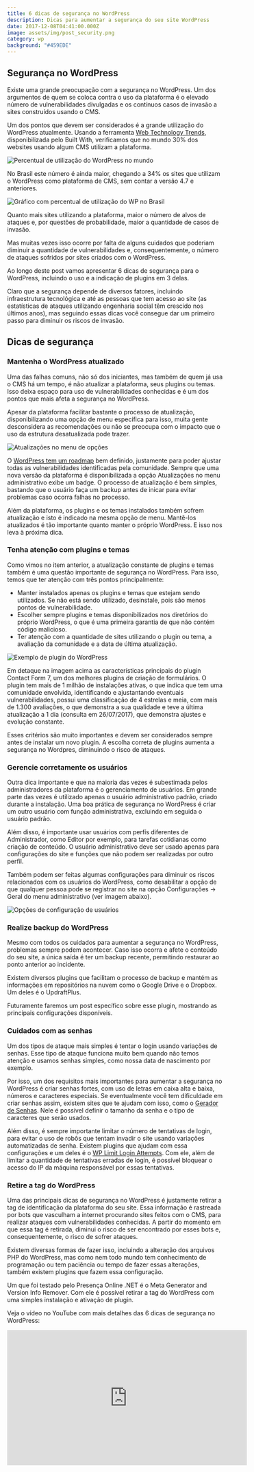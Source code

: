 ```yaml
---
title: 6 dicas de segurança no WordPress
description: Dicas para aumentar a segurança do seu site WordPress
date: 2017-12-08T04:41:00.000Z
image: assets/img/post_security.png
category: wp
background: "#459EDE"
---
```

## Segurança no WordPress

Existe uma grande preocupação com a segurança no WordPress. Um dos argumentos de quem se coloca contra o uso da plataforma é o elevado número de vulnerabilidades divulgadas e os contínuos casos de invasão a sites construídos usando o CMS.

Um dos pontos que devem ser considerados é a grande utilização do WordPress atualmente. Usando a ferramenta [Web Technology Trends](https://trends.builtwith.com/), disponibilizada pelo Built With, verificamos que no mundo 30% dos websites usando algum CMS utilizam a plataforma.

![Percentual de utilização do WordPress no mundo](assets/img/utilizacao_wp_mundo.png "Utilização do WordPress no mundo (fonte: Built With em 26/07/2017)")

No Brasil este número é ainda maior, chegando a 34% os sites que utilizam o WordPress como plataforma de CMS, sem contar a versão 4.7 e anteriores.

![Gráfico com percentual de utilização do WP no Brasil](assets/img/utilizacao_wp_brasil.png "Utilização do WordPress no Brasil (fonte: Built With em 26/07/2017)")

Quanto mais sites utilizando a plataforma, maior o número de alvos de ataques e, por questões de probabilidade, maior a quantidade de casos de invasão.

Mas muitas vezes isso ocorre por falta de alguns cuidados que poderiam diminuir a quantidade de vulnerabilidades e, consequentemente, o número de ataques sofridos por sites criados com o WordPress.

Ao longo deste post vamos apresentar 6 dicas de segurança para o WordPress, incluindo o uso e a indicação de plugins em 3 delas.

Claro que a segurança depende de diversos fatores, incluindo infraestrutura tecnológica e até as pessoas que tem acesso ao site (as estatísticas de ataques utilizando engenharia social têm crescido nos últimos anos), mas seguindo essas dicas você consegue dar um primeiro passo para diminuir os riscos de invasão.

## Dicas de segurança

### Mantenha o WordPress atualizado

Uma das falhas comuns, não só dos iniciantes, mas também de quem já usa o CMS há um tempo, é não atualizar a plataforma, seus plugins ou temas. Isso deixa espaço para uso de vulnerabilidades conhecidas e é um dos pontos que mais afeta a segurança no WordPress.

Apesar da plataforma facilitar bastante o processo de atualização, disponibilizando uma opção de menu específica para isso, muita gente desconsidera as recomendações ou não se preocupa com o impacto que o uso da estrutura desatualizada pode trazer.

![Atualizações no menu de opções](assets/img/atualizacoes.png "Opção Atualizações no menu WordPress")

O [WordPress tem um roadmap](https://wordpress.org/about/roadmap/) bem definido, justamente para poder ajustar todas as vulnerabilidades identificadas pela comunidade. Sempre que uma nova versão da plataforma é disponibilizada a opção Atualizações no menu administrativo exibe um badge. O processo de atualização é bem simples, bastando que o usuário faça um backup antes de inicar para evitar problemas caso ocorra falhas no processo.

Além da plataforma, os plugins e os temas instalados também sofrem atualização e isto é indicado na mesma opção de menu. Mantê-los atualizados é tão importante quanto manter o próprio WordPress. E isso nos leva à próxima dica.

### Tenha atenção com plugins e temas

Como vimos no item anterior, a atualização constante de plugins e temas também é uma questão importante de segurança no WordPress. Para isso, temos que ter atenção com três pontos principalmente:

* Manter instalados apenas os plugins e temas que estejam sendo utilizados. Se não está sendo utilizado, desinstale, pois são menos pontos de vulnerabilidade.
* Escolher sempre plugins e temas disponibilizados nos diretórios do próprio WordPress, o que é uma primeira garantia de que não contém código malicioso.
* Ter atenção com a quantidade de sites utilizando o plugin ou tema, a avaliação da comunidade e a data de última atualização.

![Exemplo de plugin do WordPress](assets/img/plugin-contact-7.png "Características do plugin Contact Form 7")

Em detaque na imagem acima as características principais do plugin Contact Form 7, um dos melhores plugins de criação de formulários. O plugin tem mais de 1 milhão de instalações ativas, o que indica que tem uma comunidade envolvida, identificando e ajustantando eventuais vulnerabilidades, possui uma classificação de 4 estrelas e meia, com mais de 1.300 avaliações, o que demonstra a sua qualidade e teve a última atualização a 1 dia (consulta em 26/07/2017), que demonstra ajustes e evolução constante.

Esses critérios são muito importantes e devem ser considerados sempre antes de instalar um novo plugin. A escolha correta de plugins aumenta a segurança no Wordpres, diminuindo o risco de ataques.

### Gerencie corretamente os usuários

Outra dica importante e que na maioria das vezes é subestimada pelos administradores da plataforma é o gerenciamento de usuários. Em grande parte das vezes é utilizado apenas o usuário administrativo padrão, criado durante a instalação. Uma boa prática de segurança no WordPress é criar um outro usuário com função administrativa, excluindo em seguida o usuário padrão.

Além disso, é importante usar usuários com perfís diferentes de Administrador, como Editor por exemplo, para tarefas cotidianas como criação de conteúdo. O usuário administrativo deve ser usado apenas para configurações do site e funções que não podem ser realizadas por outro perfil.

Também podem ser feitas algumas configurações para diminuir os riscos relacionados com os usuários do WordPress, como desabilitar a opção de que qualquer pessoa pode se registrar no site na opção Configurações -> Geral do menu administrativo (ver imagem abaixo).

![Opções de configuração de usuários](assets/img/registrar.png "Configuração de que qualquer pessoa pode se registrar")

### Realize backup do WordPress

Mesmo com todos os cuidados para aumentar a segurança no WordPress, problemas sempre podem acontecer. Caso isso ocorra e afete o conteúdo do seu site, a única saída é ter um backup recente, permitindo restaurar ao ponto anterior ao incidente.

Existem diversos plugins que facilitam o processo de backup e mantém as informações em repositórios na nuvem como o Google Drive e o Dropbox. Um deles é o UpdraftPlus.

Futuramente faremos um post específico sobre esse plugin, mostrando as principais configurações disponíveis.

### Cuidados com as senhas

Um dos tipos de ataque mais simples é tentar o login usando variações de senhas. Esse tipo de ataque funciona muito bem quando não temos atenção e usamos senhas simples, como nossa data de nascimento por exemplo.

Por isso, um dos requisitos mais importantes para aumentar a segurança no WordPress é criar senhas fortes, com uso de letras em caixa alta e baixa, números e caracteres especiais. Se eventualmente você tem dificuldade em criar senhas assim, existem sites que te ajudam com isso, como o [Gerador de Senhas](http://www.geradordesenha.com.br/). Nele é possível definir o tamanho da senha e o tipo de caracteres que serão usados.

Além disso, é sempre importante limitar o número de tentativas de login, para evitar o uso de robôs que tentam invadir o site usando variações automatizadas de senha. Existem plugins que ajudam com essa configurações e um deles é o [WP Limit Login Attempts](https://br.wordpress.org/plugins/wp-limit-login-attempts/). Com ele, além de limitar a quantidade de tentativas erradas de login, é possível bloquear o acesso do IP da máquina responsável por essas tentativas.

### Retire a tag do WordPress

Uma das principais dicas de segurança no WordPress é justamente retirar a tag de identificação da plataforma do seu site. Essa informação é rastreada por bots que vasculham a internet procurando sites feitos com o CMS, para realizar ataques com vulnerabilidades conhecidas. A partir do momento em que essa tag é retirada, diminui o risco de ser encontrado por esses bots e, consequentemente, o risco de sofrer ataques.

Existem diversas formas de fazer isso, incluindo a alteração dos arquivos PHP do WordPress, mas como nem todo mundo tem conhecimento de programação ou tem paciência ou tempo de fazer essas alterações, também existem plugins que fazem essa configuração.

Um que foi testado pelo Presença Online .NET é o Meta Generator and Version Info Remover. Com ele é possível retirar a tag do WordPress com uma simples instalação e ativação de plugin.

Veja o vídeo no YouTube com mais detalhes das 6 dicas de segurança no WordPress:

<iframe width="560" height="315" src="https://www.youtube.com/embed/c2h6a-qUMLk" frameborder="0" allow="accelerometer; autoplay; clipboard-write; encrypted-media; gyroscope; picture-in-picture" allowfullscreen></iframe>